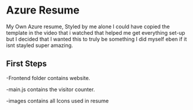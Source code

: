 # Azure Resume

My Own Azure resume, Styled by me alone I could have copied the template in the video that i watched that helped me get everything set-up but I decided that I wanted this to truly be something I did myself eben if it isnt stayled super amazing.

## First Steps

-Frontend folder contains website.

-main.js contains the visitor counter.

-images contains all Icons used in resume
